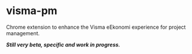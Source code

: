 # visma-pm

Chrome extension to enhance the Visma eEkonomi experience for project management.

***Still very beta, specific and work in progress.***